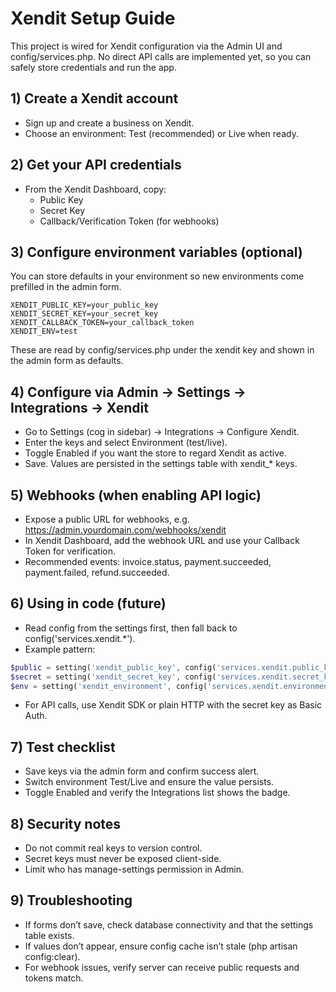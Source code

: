 # Xendit Setup Guide

This project is wired for Xendit configuration via the Admin UI and config/services.php. No direct API calls are implemented yet, so you can safely store credentials and run the app.

## 1) Create a Xendit account
- Sign up and create a business on Xendit.
- Choose an environment: Test (recommended) or Live when ready.

## 2) Get your API credentials
- From the Xendit Dashboard, copy:
  - Public Key
  - Secret Key
  - Callback/Verification Token (for webhooks)

## 3) Configure environment variables (optional)
You can store defaults in your environment so new environments come prefilled in the admin form.

```
XENDIT_PUBLIC_KEY=your_public_key
XENDIT_SECRET_KEY=your_secret_key
XENDIT_CALLBACK_TOKEN=your_callback_token
XENDIT_ENV=test
```

These are read by config/services.php under the xendit key and shown in the admin form as defaults.

## 4) Configure via Admin → Settings → Integrations → Xendit
- Go to Settings (cog in sidebar) → Integrations → Configure Xendit.
- Enter the keys and select Environment (test/live).
- Toggle Enabled if you want the store to regard Xendit as active.
- Save. Values are persisted in the settings table with xendit_* keys.

## 5) Webhooks (when enabling API logic)
- Expose a public URL for webhooks, e.g. https://admin.yourdomain.com/webhooks/xendit
- In Xendit Dashboard, add the webhook URL and use your Callback Token for verification.
- Recommended events: invoice.status, payment.succeeded, payment.failed, refund.succeeded.

## 6) Using in code (future)
- Read config from the settings first, then fall back to config('services.xendit.*').
- Example pattern:

```php
$public = setting('xendit_public_key', config('services.xendit.public_key'));
$secret = setting('xendit_secret_key', config('services.xendit.secret_key'));
$env = setting('xendit_environment', config('services.xendit.environment', 'test'));
```

- For API calls, use Xendit SDK or plain HTTP with the secret key as Basic Auth.

## 7) Test checklist
- Save keys via the admin form and confirm success alert.
- Switch environment Test/Live and ensure the value persists.
- Toggle Enabled and verify the Integrations list shows the badge.

## 8) Security notes
- Do not commit real keys to version control.
- Secret keys must never be exposed client-side.
- Limit who has manage-settings permission in Admin.

## 9) Troubleshooting
- If forms don’t save, check database connectivity and that the settings table exists.
- If values don’t appear, ensure config cache isn’t stale (php artisan config:clear).
- For webhook issues, verify server can receive public requests and tokens match.






